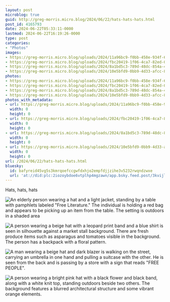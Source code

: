 ```yaml
---
layout: post
microblog: true
guid: http://greg-morris.micro.blog/2024/06/22/hats-hats-hats.html
post_id: 4165793
date: 2024-06-22T05:33:11-0000
lastmod: 2024-06-22T16:19:26-0000
type: post
categories:
- "Photos"
images:
- https://greg-morris.micro.blog/uploads/2024/11a96bc9-f0bb-458e-934f-6c2a6fb5131a.jpg
- https://greg-morris.micro.blog/uploads/2024/fbc20419-1f06-4ca7-82ed-045c0e1de357.jpg
- https://greg-morris.micro.blog/uploads/2024/8a1bd5c3-789d-48dc-854a-497f145316fb.jpg
- https://greg-morris.micro.blog/uploads/2024/10e5bfd9-0bb9-4d33-afcc-8966c54dc988.jpg
photos:
- https://greg-morris.micro.blog/uploads/2024/11a96bc9-f0bb-458e-934f-6c2a6fb5131a.jpg
- https://greg-morris.micro.blog/uploads/2024/fbc20419-1f06-4ca7-82ed-045c0e1de357.jpg
- https://greg-morris.micro.blog/uploads/2024/8a1bd5c3-789d-48dc-854a-497f145316fb.jpg
- https://greg-morris.micro.blog/uploads/2024/10e5bfd9-0bb9-4d33-afcc-8966c54dc988.jpg
photos_with_metadata:
- url: https://greg-morris.micro.blog/uploads/2024/11a96bc9-f0bb-458e-934f-6c2a6fb5131a.jpg
  width: 0
  height: 0
- url: https://greg-morris.micro.blog/uploads/2024/fbc20419-1f06-4ca7-82ed-045c0e1de357.jpg
  width: 0
  height: 0
- url: https://greg-morris.micro.blog/uploads/2024/8a1bd5c3-789d-48dc-854a-497f145316fb.jpg
  width: 0
  height: 0
- url: https://greg-morris.micro.blog/uploads/2024/10e5bfd9-0bb9-4d33-afcc-8966c54dc988.jpg
  width: 0
  height: 0
url: /2024/06/22/hats-hats-hats.html
bluesky:
  id: bafyreid45vg5s3kmrqoefccgwfdxhjo2empfdjjzihe3v5232rwqndzwxe
  url: 'at://did:plc:2iozoybdoe6vtplhp4mgzawn/app.bsky.feed.post/3kvijlejio22c'
---
```

Hats, hats, hats

![An elderly person wearing a hat and a light jacket, standing by a table with pamphlets labeled "Free Literature." The individual is holding a red bag and appears to be picking up an item from the table. The setting is outdoors in a shaded area](https://greg-morris.micro.blog/uploads/2024/11a96bc9-f0bb-458e-934f-6c2a6fb5131a.jpg)

![A person wearing a beige hat with a leopard print band and a blue shirt is seen in silhouette against a market stall background. There are fresh produce items such as asparagus and tomatoes visible in the background. The person has a backpack with a floral pattern.](https://greg-morris.micro.blog/uploads/2024/fbc20419-1f06-4ca7-82ed-045c0e1de357.jpg)

![A man wearing a beige hat and dark blazer is walking on the street, carrying an umbrella in one hand and pulling a suitcase with the other. He is seen from the back and is passing by a store with a sign that reads "FREE PEOPLE".](https://greg-morris.micro.blog/uploads/2024/8a1bd5c3-789d-48dc-854a-497f145316fb.jpg)

![A person wearing a bright pink hat with a black flower and black band, along with a white knit top, standing outdoors beside two others. The background features a blurred architectural structure and some vibrant orange elements.](https://greg-morris.micro.blog/uploads/2024/10e5bfd9-0bb9-4d33-afcc-8966c54dc988.jpg)

